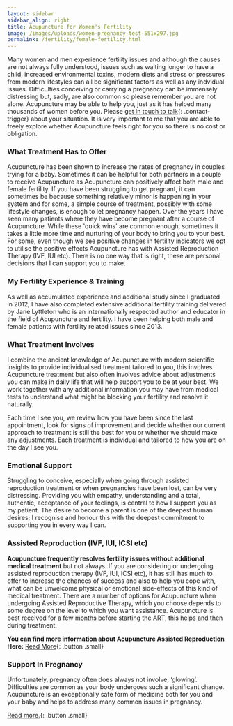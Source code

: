 ```yaml
---
layout: sidebar
sidebar_align: right
title: Acupuncture for Women's Fertility
image: /images/uploads/women-pregnancy-test-551x297.jpg
permalink: /fertility/female-fertility.html
---
```


 Many women and men experience fertility issues and although the causes are not always fully understood, issues such as waiting longer to have a child, increased environmental toxins, modern diets and stress or pressures from modern lifestyles can all be significant factors as well as any indvidual issues. Difficulties conceiving or carrying a pregnancy can be immensely distressing but, sadly, are also common so please remember you are not alone. 
Acupuncture may be able to help you, just as it has helped many thousands of women before you. Please [get in touch to talk](#contact-trigger){: .contact-trigger} about your situation. It is very important to me that you are able to freely explore whether Acupuncture feels right for you so there is no cost or obligation.

### What Treatment Has to Offer
  Acupuncture has been shown to increase the rates of pregnancy in couples trying for a baby.  Sometimes it can be helpful for both partners in a couple to receive Acupuncture as Acupuncture can positively affect both male and female fertility. 
  If you have been struggling to get pregnant, it can sometimes be because something relatively minor is happening in your system and for some, a simple course of treatment, possibly with some lifestyle changes, is enough to let pregnancy happen. Over the years I have seen many patients where they have become pregnant after a course of Acupuncture. While these 'quick wins' are common enough, sometimes it takes a little more time and nurturing of your body to bring you to your best. For some, even though we see positive changes in fertility indicators we opt to utilise the positive effects Acupuncture has with Assisted Reproduction Therapy (IVF, IUI etc). There is no one way that is right, these are personal decisions that I can support you to make.

### My Fertility Experience & Training
  As well as accumulated experience and additional study since I graduated in 2012, I have also completed extensive additional fertility training delivered by Jane Lyttleton who is an internationally respected author and educator in the field of Acupuncture and fertility.  I have been helping both male and female patients with fertility related issues since 2013.

### What Treatment Involves
 I combine the ancient knowledge of Acupuncture with modern scientific insights to provide individualised treatment tailored to you, this involves Acupuncture treatment but also often involves advice about adjustments you can make in daily life that will help support you to be at your best. We work together with any additional information you may have from medical tests to understand what might be blocking your fertility and resolve it naturally. 

Each time I see you, we review how you have been since the last appointment, look for signs of improvement and decide whether our current approach to treatment is still the best for you or whether we should make any adjustments. Each treatment is individual and tailored to how you are on the day I see you.

### Emotional Support
  Struggling to conceive, especially when going through assisted reproduction treatment or when pregnancies have been lost, can be very distressing. Providing you with empathy, understanding and a total, authentic, acceptance of your feelings, is central to how I support you as my patient. The desire to become a parent is one of the deepest human desires; I recognise and honour this with the deepest commitment to supporting you in every way I can.


### Assisted Reproduction (IVF, IUI, ICSI etc)
**Acupuncture frequently resolves fertility issues without additional medical treatment** but not always.  If you are considering or undergoing assisted reproduction therapy (IVF, IUI, ICSI etc), it has still has much to offer to increase the chances of success and also to help you cope with, what can be unwelcome physical or emotional side-effects of this kind of medical treatment.
  There are a number of options for Acupuncture when undergoing Assisted Reproductive Therapy, which you choose depends to some degree on the level to which you want assistance.
 Acupuncture is best received for a few months before starting the ART, this helps and then during treatment.

 **You can find more information about Acupuncture Assisted Reproduction Here:** [Read More](/fertility/assisted-reproduction.html){: .button .small}


### Support In Pregnancy

Unfortunately, pregnancy often does always not involve, ‘glowing’. Difficulties are common as your body undergoes such a significant change. Acupuncture is an exceptionally safe form of medicine both for you and your baby and helps to address many common issues in pregnancy. 

[Read more.](/fertility/pregnancy-birth.html){: .button .small}

